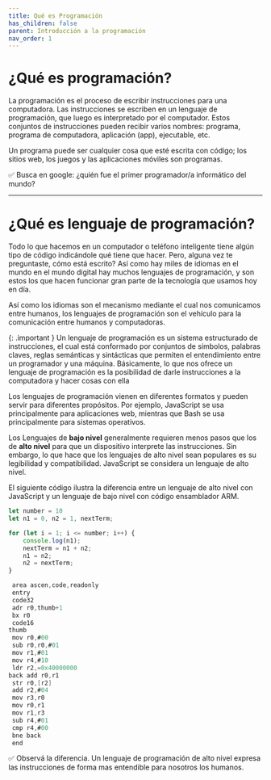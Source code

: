 ```yaml
---
title: Qué es Programación
has_children: false
parent: Introducción a la programación
nav_order: 1
---
```


# ¿Qué es programación?

La programación es el proceso de escribir instrucciones para una computadora. Las instrucciones se escriben en un lenguaje de programación, que luego es interpretado por el computador. Estos conjuntos de instrucciones pueden recibir varios nombres:  programa, programa de computadora, aplicación (app), ejecutable, etc. 

Un programa puede ser cualquier cosa que esté escrita con código; los sitios web, los juegos y las aplicaciones móviles son programas. 

✅ Busca en google: ¿quién fue el primer programador/a informático del mundo?

---
# ¿Qué es lenguaje de programación?
Todo lo que hacemos en un computador o teléfono inteligente tiene algún tipo de código indicándole qué tiene que hacer. 
Pero, alguna vez te preguntaste, cómo está escrito? Así como hay miles de idiomas en el mundo en el mundo digital hay muchos lenguajes de programación, y son estos los que hacen funcionar gran parte de la tecnología que usamos hoy en día. 

Así como los idiomas son el mecanismo mediante el cual nos comunicamos entre humanos, los lenguajes de programación son el vehículo para la comunicación entre humanos y computadoras.

{: .important }
Un lenguaje de programación es un sistema estructurado de instrucciones, el cual está conformado por conjuntos de símbolos, palabras claves, reglas semánticas y sintácticas que permiten el entendimiento entre un programador y una máquina. Básicamente, lo que nos ofrece un lenguaje de programación es la posibilidad de darle instrucciones a la computadora y hacer cosas con ella

Los lenguajes de programación vienen en diferentes formatos y pueden servir para diferentes propósitos. Por ejemplo, JavaScript se usa principalmente para aplicaciones web, mientras que Bash se usa principalmente para sistemas operativos.

Los Lenguajes de **bajo nivel** generalmente requieren menos pasos que los de **alto nivel** para que un dispositivo interprete las instrucciones. Sin embargo, lo que hace que los lenguajes de alto nivel sean populares es su legibilidad y compatibilidad. JavaScript se considera un lenguaje de alto nivel.

El siguiente código ilustra la diferencia entre un lenguaje de alto nivel con JavaScript y un lenguaje de bajo nivel con código ensamblador ARM.

```javascript
let number = 10
let n1 = 0, n2 = 1, nextTerm;

for (let i = 1; i <= number; i++) {
    console.log(n1);
    nextTerm = n1 + n2;
    n1 = n2;
    n2 = nextTerm;
}
```

```c
 area ascen,code,readonly
 entry
 code32
 adr r0,thumb+1
 bx r0
 code16
thumb
 mov r0,#00
 sub r0,r0,#01
 mov r1,#01
 mov r4,#10
 ldr r2,=0x40000000
back add r0,r1
 str r0,[r2]
 add r2,#04
 mov r3,r0
 mov r0,r1
 mov r1,r3
 sub r4,#01
 cmp r4,#00
 bne back
 end
```
✅ Observá la diferencia. Un lenguaje de programación de alto nivel expresa las instrucciones de forma mas entendible para nosotros los humanos.  
